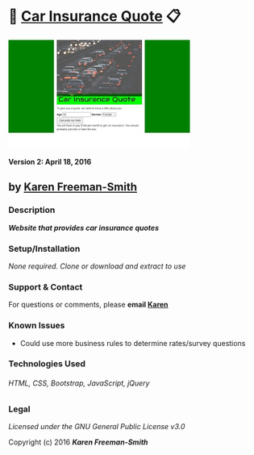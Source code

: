# :car: [Car Insurance Quote](http://karenfreemansmith.github.io/insurancequotes) :clipboard:
![project screenshot](/img/screenshot.jpg)

__Version 2: April 18, 2016__

## by [Karen Freeman-Smith](http://karenfreemansmith.github.io)

### Description
__*Website that provides car insurance quotes*__

### Setup/Installation
*None required. Clone or download and extract to use*

### Support & Contact
For questions or comments, please __email [Karen](karenfreemansmith@gmail.com)__

### Known Issues
* Could use more business rules to determine rates/survey questions

### Technologies Used
###### HTML, CSS, Bootstrap, JavaScript, jQuery

### Legal
*Licensed under the GNU General Public License v3.0*

Copyright (c) 2016 **_Karen Freeman-Smith_**
